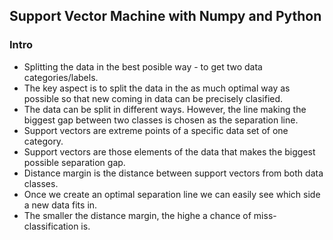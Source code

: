 <h2>Support Vector Machine with Numpy and Python</h2>

<h3>Intro</h3>
<ul>
  <li>Splitting the data in the best posible way - to get two data categories/labels.</li>
  <li>The key aspect is to split the data in the as much optimal way as possible so that new coming in data can be precisely clasified.</li>
  <li>The data can be split in different ways. However, the line making the biggest gap between two classes is chosen as the separation line.</li>
  <li>Support vectors are extreme points of a specific data set of one category.</li>
  <li>Support vectors are those elements of the data that makes the biggest possible separation gap.</li>
  <li>Distance margin is the distance between support vectors from both data classes.</li>
  <li>Once we create an optimal separation line we can easily see which side a new data fits in.</li>
  <li>The smaller the distance margin, the highe a chance of miss-classification is.</li>
</ul>

